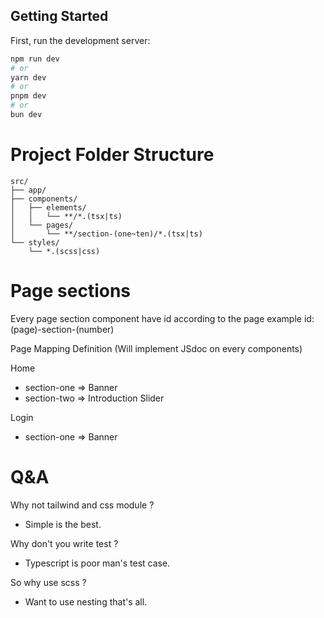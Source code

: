 ## Getting Started

First, run the development server:

```bash
npm run dev
# or
yarn dev
# or
pnpm dev
# or
bun dev
```
# Project Folder Structure

```
src/
├── app/
├── components/
│   ├── elements/
│   │   └── **/*.(tsx|ts)
│   └── pages/
│       └── **/section-(one~ten)/*.(tsx|ts)
└── styles/
    └── *.(scss|css)
```


# Page sections

Every page section component have id according to the page
example id: (page)-section-(number)

Page Mapping Definition
(Will implement JSdoc on every components)

Home
- section-one => Banner
- section-two => Introduction Slider

Login
- section-one => Banner

# Q&A

Why not tailwind and css module ?
- Simple is the best.

Why don't you write test ?
- Typescript is poor man's test case.

So why use scss ?
- Want to use nesting that's all.